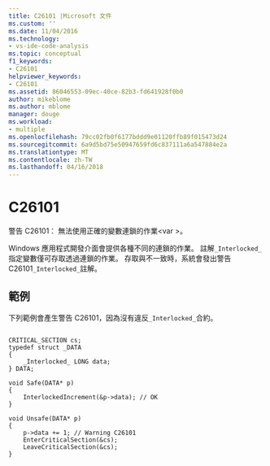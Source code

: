 ```yaml
---
title: C26101 |Microsoft 文件
ms.custom: ''
ms.date: 11/04/2016
ms.technology:
- vs-ide-code-analysis
ms.topic: conceptual
f1_keywords:
- C26101
helpviewer_keywords:
- C26101
ms.assetid: 86046553-09ec-40ce-82b3-fd641928f0b0
author: mikeblome
ms.author: mblome
manager: douge
ms.workload:
- multiple
ms.openlocfilehash: 79cc02fb0f6177bddd9e01120ffb89f015473d24
ms.sourcegitcommit: 6a9d5bd75e50947659fd6c837111a6a547884e2a
ms.translationtype: MT
ms.contentlocale: zh-TW
ms.lasthandoff: 04/16/2018
---
```

# <a name="c26101"></a>C26101
警告 C26101： 無法使用正確的變數連鎖的作業\<var >。  
  
 Windows 應用程式開發介面會提供各種不同的連鎖的作業。 註解`_Interlocked_`指定變數僅可存取透過連鎖的作業。 存取與不一致時，系統會發出警告 C26101`_Interlocked_`註解。  
  
## <a name="example"></a>範例  
 下列範例會產生警告 C26101，因為沒有違反`_Interlocked_`合約。  
  
```  
  
CRITICAL_SECTION cs;  
typedef struct _DATA   
{  
    _Interlocked_ LONG data;  
} DATA;  
  
void Safe(DATA* p)   
{  
    InterlockedIncrement(&p->data); // OK  
}  
  
void Unsafe(DATA* p)   
{  
    p->data += 1; // Warning C26101  
    EnterCriticalSection(&cs);  
    LeaveCriticalSection(&cs);  
}  
  
```